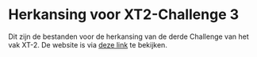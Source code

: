 # Herkansing voor XT2-Challenge 3
Dit zijn de bestanden voor de herkansing van de derde Challenge van het vak XT-2.
De website is via [deze link](https://rosakarin.github.io/Challenge3_redo/) te bekijken.
